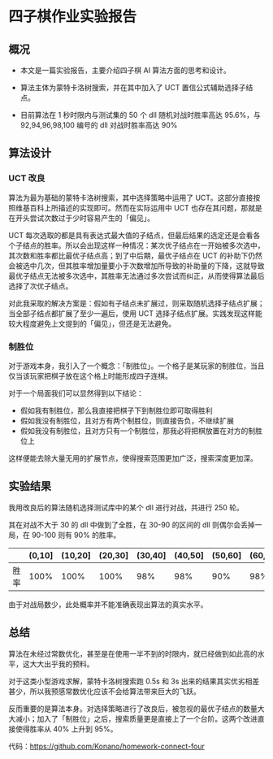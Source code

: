# 四子棋作业实验报告

## 概况

- 本文是一篇实验报告，主要介绍四子棋 AI 算法方面的思考和设计。

- 算法主体为蒙特卡洛树搜索，并在其中加入了 UCT 置信公式辅助选择子结点。

- 目前算法在 1 秒时限内与测试集的 50 个 dll 随机对战时胜率高达 95.6%，与 92,94,96,98,100 编号的 dll 对战时胜率高达 90%


## 算法设计

### UCT 改良

算法为最为基础的蒙特卡洛树搜索，其中选择策略中运用了 UCT。这部分直接按照维基百科上所描述的实现即可。然而在实际运用中 UCT 也存在其问题，那就是在开头尝试次数过于少时容易产生的「偏见」。

UCT 每次选取的都是具有表达式最大值的子结点，但最后结果的选定还是会看各个子结点的胜率。所以会出现这样一种情况：某次优子结点在一开始被多次选中，其次数和胜率都比最优子结点高；到了中后期，最优子结点在 UCT 的补助下仍然会被选中几次，但其胜率增加量要小于次数增加所导致的补助量的下降，这就导致最优子结点无法被多次选中，其胜率无法通过多次尝试而纠正，从而使得算法最后选择了次优子结点。

对此我采取的解决方案是：假如有子结点未扩展过，则采取随机选择子结点扩展；当全部子结点都扩展了至少一遍后，使用 UCT 选择子结点扩展。实践发现这样能较大程度避免上文提到的「偏见」，但还是无法避免。

### 制胜位

对于游戏本身，我引入了一个概念：「制胜位」。一个格子是某玩家的制胜位，当且仅当该玩家把棋子放在这个格上时能形成四子连棋。

对于一个局面我们可以显然得到以下结论：

- 假如我有制胜位，那么我直接把棋子下到制胜位即可取得胜利
- 假如我没有制胜位，且对方有两个制胜位，则直接告负，不继续扩展
- 假如我没有制胜位，且对方只有一个制胜位，那我必将把棋放置在对方的制胜位上

这样便能去除大量无用的扩展节点，使得搜索范围更加广泛，搜索深度更加深。

## 实验结果

我用改良后的算法随机选择测试库中的某个 dll 进行对战，共进行 250 轮。

其在对战不大于 30 的 dll 中做到了全胜，在 30-90 的区间的 dll 则偶尔会丢掉一局，在 90-100 则有 90% 的胜率。

|      | (0,10] | (10,20] | (20,30] | (30,40] | (40,50] | (50,60] | (60,70] | (70,80] | (80,90] | (90,100] |
| ---- | ------ | ------- | ------- | ------- | ------- | ------- | ------- | ------- | ------- | -------- |
| 胜率 | 100%   | 100%    | 100%    | 98%     | 98%     | 90%     | 98%     | 88%     | 96%     | 90%      |

由于对战局数少，此处概率并不能准确表现出算法的真实水平。

## 总结

算法在未经过常数优化，甚至是在使用一半不到的时限内，就已经做到如此高的水平，这大大出乎我的预料。

对于这类小型游戏求解，蒙特卡洛树搜索跑 0.5s 和 3s 出来的结果其实优劣相差甚少，所以我预感常数优化应该不会给算法带来巨大的飞跃。

反而重要的是算法本身。对选择策略进行了改良后，被忽视的最优子结点的数量大大减小；加入了「制胜位」之后，搜索质量更是直接上了一个台阶。这两个改进直接使得胜率从 40% 上升到 95%。

代码：https://github.com/Konano/homework-connect-four